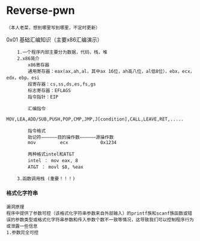 # Reverse-pwn
```
（本人老菜，想到哪里写到哪里，不定时更新）
```
0x01 基础汇编知识（主要x86汇编演示）
```
    1.一个程序内部主要分为数据，代码，栈，堆
    2.x86简介
        x86寄存器
        通用寄存器：eax(ax,ah,al，其中ax 16位，ah高八位，al低8位），ebx，ecx，edx，ebp，esi
        段寄存器：cs,ss,ds,es,fs,gs
        标志寄存器：EFLAGS
        指令指针：EIP
        
        汇编指令
        MOV,LEA,ADD/SUB,PUSH,POP,CMP,JMP,J[condition],CALL,LEAVE,RET,.....
        
        指令格式
        助记符——————目的操作数——————源操作数
        mov         ecx            0x1234
        
        两种格式intel和AT&T
        intel ： mov eax, 8
        AT&T ： movl $8, %eax

    3.函数调用栈 (重要！！！)  
```
#### 格式化字符串

    漏洞原理
    程序中提供了参数可控（该格式化字符串参数来自外部输入）的printf族和scanf族函数或错误的参数类型或格式化字符串参数和传入参数个数不一致等情况，这导致我们可以控制程序行为或泄露一些信息
    1.参数完全可控
 ```
 ```
